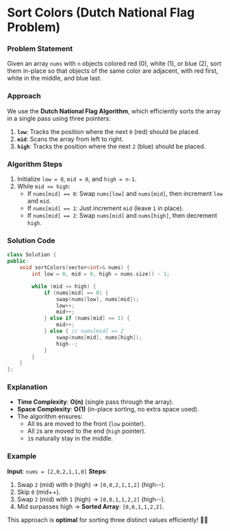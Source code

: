 # Sort Colors (Dutch National Flag Problem)

### Problem Statement
Given an array `nums` with `n` objects colored red (0), white (1), or blue (2), sort them in-place so that objects of the same color are adjacent, with red first, white in the middle, and blue last.

### Approach
We use the **Dutch National Flag Algorithm**, which efficiently sorts the array in a single pass using three pointers:

1. **`low`**: Tracks the position where the next `0` (red) should be placed.
2. **`mid`**: Scans the array from left to right.
3. **`high`**: Tracks the position where the next `2` (blue) should be placed.

### Algorithm Steps
1. Initialize `low = 0`, `mid = 0`, and `high = n-1`.
2. While `mid <= high`:
   - If `nums[mid] == 0`: Swap `nums[low]` and `nums[mid]`, then increment `low` and `mid`.
   - If `nums[mid] == 1`: Just increment `mid` (leave `1` in place).
   - If `nums[mid] == 2`: Swap `nums[mid]` and `nums[high]`, then decrement `high`.

### Solution Code
```cpp
class Solution {
public:
    void sortColors(vector<int>& nums) {
        int low = 0, mid = 0, high = nums.size() - 1;

        while (mid <= high) {
            if (nums[mid] == 0) {
                swap(nums[low], nums[mid]);
                low++;
                mid++;
            } else if (nums[mid] == 1) {
                mid++;
            } else { // nums[mid] == 2
                swap(nums[mid], nums[high]);
                high--;
            }
        }
    }
};
```

### Explanation
- **Time Complexity**: **O(n)** (single pass through the array).
- **Space Complexity**: **O(1)** (in-place sorting, no extra space used).
- The algorithm ensures:
  - All `0`s are moved to the front (`low` pointer).
  - All `2`s are moved to the end (`high` pointer).
  - `1`s naturally stay in the middle.

### Example
**Input**: `nums = [2,0,2,1,1,0]`
**Steps**:
1. Swap `2` (mid) with `0` (high) → `[0,0,2,1,1,2]` (high--).
2. Skip `0` (mid++).
3. Swap `2` (mid) with `1` (high) → `[0,0,1,1,2,2]` (high--).
4. Mid surpasses high → **Sorted Array**: `[0,0,1,1,2,2]`.

This approach is **optimal** for sorting three distinct values efficiently! 🎨🚀
